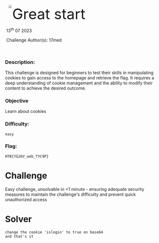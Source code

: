 


<img src="assets/images/htb.png" style="margin-left: 20px; zoom: 60%;" align=left />    	<font size="10">Great start</font>

​		13<sup>th</sup> 07 2023

​		Challenge Author(s): 17med

​		

 



### Description:

This challenge is designed for beginners to test their skills in manipulating cookies to gain access to the homepage and retrieve the flag. It requires a deep understanding of cookie management and the ability to modify their content to achieve the desired outcome.

### Objective

Learn about cookies

### Difficulty:

`easy`

### Flag:

`HTB{YG26V_web_TYC9P}`



# Challenge

Easy challenge, unsolvable in <1 minute - ensuring adequate security measures to maintain the challenge's difficulty and prevent quick unauthorized access

# Solver

```
change the cookie 'islogin' to true on base64
and that's it

```
